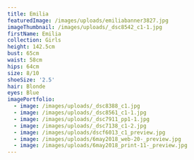 ```yaml
---
title: Emilia
featuredImage: /images/uploads/emiliabanner3827.jpg
imageThumbnail: /images/uploads/_dsc8542_c1-1.jpg
firstName: Emilia
collection: Girls
height: 142.5cm
bust: 65cm
waist: 58cm
hips: 64cm
size: 8/10
shoeSize: '2.5'
hair: Blonde
eyes: Blue
imagePortfolio:
  - image: /images/uploads/_dsc8388_c1.jpg
  - image: /images/uploads/_dsc8561_c1-1.jpg
  - image: /images/uploads/_dsc7911_pp1-1.jpg
  - image: /images/uploads/_dsc7138_c1-2.jpg
  - image: /images/uploads/dscf6013_c1_preview.jpg
  - image: /images/uploads/6may2018_web-20-_preview.jpg
  - image: /images/uploads/6may2018_print-11-_preview.jpg
---
```


